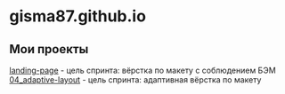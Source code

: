 # gisma87.github.io
## Мои проекты
[landing-page](https://gisma87.github.io/02_landing-page/ "домашняя работа landing-page") - цель спринта: вёрстка по макету c соблюдением БЭМ
[04_adaptive-layout](https://gisma87.github.io/04_adaptive-layout/ "домашняя работа apaptive-layout") - цель спринта: адаптивная вёрстка по макету
